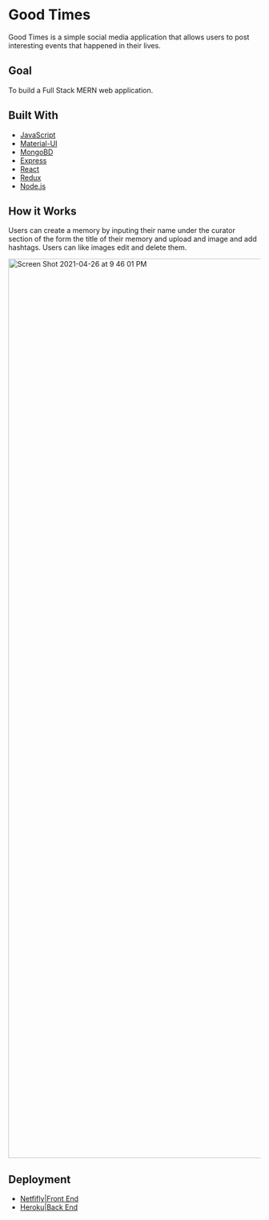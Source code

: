 # Good Times

Good Times is a simple social media application that allows users to post interesting events that happened in their lives. 


## Goal

To build a Full Stack MERN web application. 

## Built With

* [JavaScript](https://www.javascript.com/)
* [Material-UI](https://material-ui.com/)
* [MongoBD](https://www.mongodb.com/)
* [Express](https://expressjs.com/)
* [React](https://reactjs.org/)
* [Redux](https://redux.js.org/)
* [Node.js](https://nodejs.org/en/)



## How it Works

Users can create a memory by inputing their name under the curator section of the form the title of their memory and upload and image and add hashtags. Users can like images edit and delete them.

<img width="1792" alt="Screen Shot 2021-04-26 at 9 46 01 PM" src="https://user-images.githubusercontent.com/72893960/116172489-dca6d580-a6d8-11eb-8c8f-3c72081594c7.png">







## Deployment
* [Netfifly|Front End ](https://www.netlify.com/)
* [Heroku|Back End ](https://www.heroku.com/)
